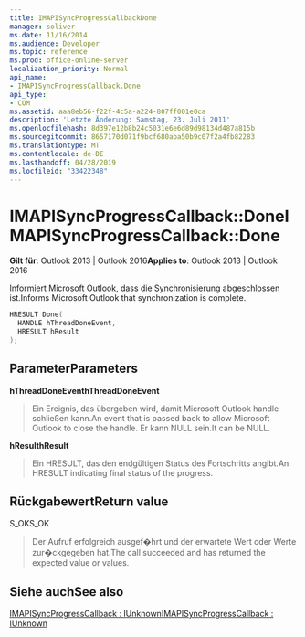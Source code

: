 ```yaml
---
title: IMAPISyncProgressCallbackDone
manager: soliver
ms.date: 11/16/2014
ms.audience: Developer
ms.topic: reference
ms.prod: office-online-server
localization_priority: Normal
api_name:
- IMAPISyncProgressCallback.Done
api_type:
- COM
ms.assetid: aaa8eb56-f22f-4c5a-a224-807ff001e0ca
description: 'Letzte Änderung: Samstag, 23. Juli 2011'
ms.openlocfilehash: 8d397e12b8b24c5031e6e6d89d98134d487a815b
ms.sourcegitcommit: 8657170d071f9bcf680aba50b9c07f2a4fb82283
ms.translationtype: MT
ms.contentlocale: de-DE
ms.lasthandoff: 04/28/2019
ms.locfileid: "33422348"
---
```

# <a name="imapisyncprogresscallbackdone"></a><span data-ttu-id="9c74b-103">IMAPISyncProgressCallback::Done</span><span class="sxs-lookup"><span data-stu-id="9c74b-103">IMAPISyncProgressCallback::Done</span></span>

  
  
<span data-ttu-id="9c74b-104">**Gilt für**: Outlook 2013 | Outlook 2016</span><span class="sxs-lookup"><span data-stu-id="9c74b-104">**Applies to**: Outlook 2013 | Outlook 2016</span></span> 
  
 <span data-ttu-id="9c74b-105">Informiert Microsoft Outlook, dass die Synchronisierung abgeschlossen ist.</span><span class="sxs-lookup"><span data-stu-id="9c74b-105">Informs Microsoft Outlook that synchronization is complete.</span></span> 
  
```cpp
HRESULT Done(
  HANDLE hThreadDoneEvent, 
  HRESULT hResult
);
```

## <a name="parameters"></a><span data-ttu-id="9c74b-106">Parameter</span><span class="sxs-lookup"><span data-stu-id="9c74b-106">Parameters</span></span>

 <span data-ttu-id="9c74b-107">**hThreadDoneEvent**</span><span class="sxs-lookup"><span data-stu-id="9c74b-107">**hThreadDoneEvent**</span></span>
  
> <span data-ttu-id="9c74b-108">Ein Ereignis, das übergeben wird, damit Microsoft Outlook handle schließen kann.</span><span class="sxs-lookup"><span data-stu-id="9c74b-108">An event that is passed back to allow Microsoft Outlook to close the handle.</span></span> <span data-ttu-id="9c74b-109">Er kann NULL sein.</span><span class="sxs-lookup"><span data-stu-id="9c74b-109">It can be NULL.</span></span>
    
 <span data-ttu-id="9c74b-110">**hResult**</span><span class="sxs-lookup"><span data-stu-id="9c74b-110">**hResult**</span></span>
  
> <span data-ttu-id="9c74b-111">Ein HRESULT, das den endgültigen Status des Fortschritts angibt.</span><span class="sxs-lookup"><span data-stu-id="9c74b-111">An HRESULT indicating final status of the progress.</span></span>
    
## <a name="return-value"></a><span data-ttu-id="9c74b-112">Rückgabewert</span><span class="sxs-lookup"><span data-stu-id="9c74b-112">Return value</span></span>

<span data-ttu-id="9c74b-113">S_OK</span><span class="sxs-lookup"><span data-stu-id="9c74b-113">S_OK</span></span> 
  
> <span data-ttu-id="9c74b-114">Der Aufruf erfolgreich ausgef�hrt und der erwartete Wert oder Werte zur�ckgegeben hat.</span><span class="sxs-lookup"><span data-stu-id="9c74b-114">The call succeeded and has returned the expected value or values.</span></span>
    
## <a name="see-also"></a><span data-ttu-id="9c74b-115">Siehe auch</span><span class="sxs-lookup"><span data-stu-id="9c74b-115">See also</span></span>



[<span data-ttu-id="9c74b-116">IMAPISyncProgressCallback : IUnknown</span><span class="sxs-lookup"><span data-stu-id="9c74b-116">IMAPISyncProgressCallback : IUnknown</span></span>](imapisyncprogresscallbackiunknown.md)

